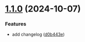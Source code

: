 # [1.1.0](https://github.com/lorenzomiscoli/automating-semantic-release/compare/v1.0.0...v1.1.0) (2024-10-07)


### Features

* add changelog ([d0b443e](https://github.com/lorenzomiscoli/automating-semantic-release/commit/d0b443ee0f45a39bf50db0c95e92dd4eed625871))
